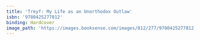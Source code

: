 ```yaml
---
title: 'Treyf: My Life as an Unorthodox Outlaw'
isbn: '9780425277812'
binding: Hardcover
image_path: 'https://images.booksense.com/images/812/277/9780425277812.jpg'
---
```



